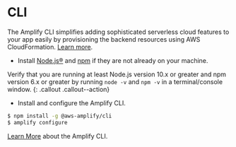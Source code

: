 ---
---
# CLI

The Amplify CLI simplifies adding sophisticated serverless cloud features to your app easily by provisioning the backend resources using AWS CloudFormation. <a href="https://aws.amazon.com/blogs/mobile/announcing-the-aws-amplify-cli-toolchain/" target="_blank">Learn more</a>.

- Install [Node.js®](https://nodejs.org/en/download/) and [npm](https://www.npmjs.com/get-npm) if they are not already on your machine.

Verify that you are running at least Node.js version 10.x or greater and npm version 6.x or greater by running `node -v` and `npm -v` in a terminal/console window.
{: .callout .callout--action}

- Install and configure the Amplify CLI.

```bash
$ npm install -g @aws-amplify/cli
$ amplify configure
```

<a href="https://github.com/aws-amplify/amplify-cli" target="_blank">Learn More</a> about the Amplify CLI.

